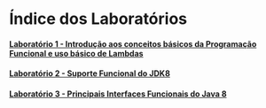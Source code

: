 # Índice dos Laboratórios

#### [Laboratório 1 - Introdução aos conceitos básicos da Programação Funcional e uso básico de Lambdas](https://github.com/corelioBH/design-app-java/tree/master/Programacao%20Funcional/src/laboratorio1/)
#### [Laboratório 2 - Suporte Funcional do JDK8](https://github.com/corelioBH/design-app-java/tree/master/Programacao%20Funcional/src/laboratorio2/)
#### [Laboratório 3 - Principais Interfaces Funcionais do Java 8](https://github.com/corelioBH/design-app-java/tree/master/Programacao%20Funcional/src/laboratorio3/)
